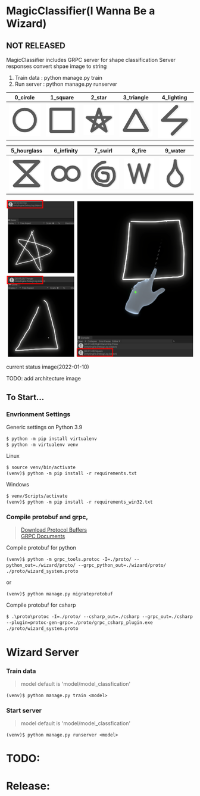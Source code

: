 # MagicClassifier(I Wanna Be a Wizard)
## NOT RELEASED
MagicClassifier includes GRPC server for shape classification
Server responses convert shpae image to string 
1. Train data : python manage.py train
2. Run server : python manage.py runserver


|0_circle|1_square|2_star|3_triangle|4_lighting|
|:-:|:-:|:-:|:-:|:-:|
|[<img src="./images/circle.png" width="100"/>](./images/circle.png)|[<img src="./images/square.png" width="100"/>](./images/square.png)|[<img src="./images/star.png" width="100"/>](./images/star.png)|[<img src="./images/triangle.png" width="100"/>](./images/triangle.png)|[<img src="./images/lightning.png" width="100"/>](./images/lightning.png)

|5_hourglass|6_infinity|7_swirl|8_fire|9_water|
|:-:|:-:|:-:|:-:|:-:|
|[<img src="./images/hourglass.png" width="100"/>](./images/hourglass.png)|[<img src="./images/infinity.png" width="100"/>](./images/infinity.png)|[<img src="./images/swirl.png" width="100"/>](./images/swirl.png)|[<img src="./images/fire.png" width="100"/>](./images/fire.png)|[<img src="./images/water.png" width="100"/>](./images/water.png)|

[<img src="./images/hou.png" width="600"/>](./images/hou.png)

current status image(2022-01-10)

TODO: add architecture image

## To Start...

### Envrionment Settings
Generic settings on Python 3.9
```
$ python -m pip install virtualenv
$ python -m virtualenv venv
```
Linux
```
$ source venv/bin/activate
(venv)$ python -m pip install -r requirements.txt
```
Windows
```
$ venv/Scripts/activate
(venv)$ python -m pip install -r requirements_win32.txt
```

### Compile protobuf and grpc, 
> [Download Protocol Buffers](https://developers.google.com/protocol-buffers/docs/downloads) \
> [GRPC Documents](https://grpc.io/docs/languages/python/basics/)

Compile protobuf for python
```
(venv)$ python -m grpc_tools.protoc -I=./proto/ --python_out=./wizard/proto/ --grpc_python_out=./wizard/proto/ ./proto/wizard_system.proto
```
or
```
(venv)$ python manage.py migrateprotobuf
```

Compile protobuf for csharp
```
$ .\proto\protoc -I=./proto/ --csharp_out=./csharp --grpc_out=./csharp --plugin=protoc-gen-grpc=./proto/grpc_csharp_plugin.exe ./proto/wizard_system.proto
```

# Wizard Server

### Train data
> model default is 'model/model_classfication'
```
(venv)$ python manage.py train <model>
```

### Start server
> model default is 'model/model_classfication'
```
(venv)$ python manage.py runserver <model>
```



# TODO:


# Release:
